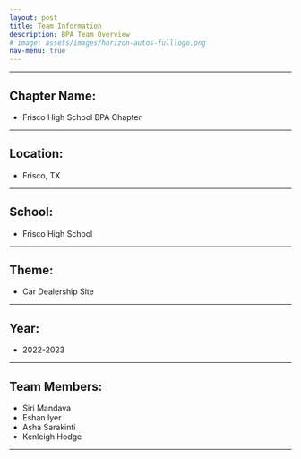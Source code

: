 ```yaml
---
layout: post	
title: Team Information
description: BPA Team Overview
# image: assets/images/horizon-autos-fulllogo.png
nav-menu: true
---
```


---
## Chapter Name:
* Frisco High School BPA Chapter

--- 

## Location:
* Frisco, TX

---

## School:
* Frisco High School

---

## Theme:
* Car Dealership Site

---


## Year:
* 2022-2023

---

## Team Members:
* Siri Mandava
* Eshan Iyer
* Asha Sarakinti
* Kenleigh Hodge

---